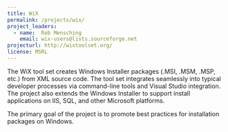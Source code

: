 ```yaml
---
title: WiX
permalink: /projects/wix/
project_leaders:
  - name:  Rob Mensching
    email: wix-users@lists.sourceforge.net
projecturl: http://wixtoolset.org/
license: MSRL
---
```

The WiX tool set creates Windows Installer packages (.MSI, .MSM, .MSP, etc.) from XML source code. The tool set integrates seamlessly into typical developer processes via command-line tools and Visual Studio integration. The project also extends the Windows Installer to support install applications on IIS, SQL, and other Microsoft platforms.

The primary goal of the project is to promote best practices for installation packages on Windows.